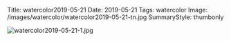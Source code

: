 Title: watercolor2019-05-21
Date: 2019-05-21
Tags: watercolor
Image: /images/watercolor/watercolor2019-05-21-tn.jpg
SummaryStyle: thumbonly

![watercolor2019-05-21-1.jpg]({static}/images/watercolor/watercolor2019-05-21-1.jpg)
